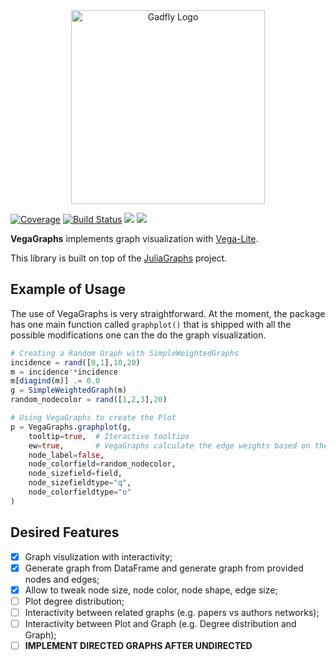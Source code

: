 <div align="center"> <img
src="https://ghcdn.rawgit.org/davibarreira/VegaGraphs.jl/master/images/VegaGraphs_logo.svg"
alt="Gadfly Logo" width="310"></img> </div>

<!-- [![Build Status](https://travis-ci.com/davibarreira/VegaGraphs.jl.svg?branch=master)](https://travis-ci.com/davibarreira/VegaGraphs.jl) -->
[![Coverage](https://codecov.io/gh/JuliaGraphs/VegaGraphs.jl/branch/master/graph/badge.svg)](https://codecov.io/gh/JuliaGraphs/VegaGraphs.jl)
[![Build Status][gha-img]][gha-url]
[![][bag-stb]][bld-stb]
[![][bag-dev]][bld-dev]

**VegaGraphs** implements graph visualization with [Vega-Lite](https://github.com/queryverse/VegaLite.jl).

This library is built on top of the [JuliaGraphs](https://github.com/JuliaGraphs) project.
## Example of Usage
The use of VegaGraphs is very straightforward. At the moment, the package has one main function called
`graphplot()` that is shipped with all the possible modifications one can the do the graph visualization.

```julia
# Creating a Random Graph with SimpleWeightedGraphs
incidence = rand([0,1],10,20)
m = incidence'*incidence
m[diagind(m)] .= 0.0
g = SimpleWeightedGraph(m)
random_nodecolor = rand([1,2,3],20)

# Using VegaGraphs to create the Plot
p = VegaGraphs.graphplot(g,
    tooltip=true,  # Iteractive tooltips
    ew=true,       # VegaGraphs calculate the edge weights based on the number of time the pair appears in the graph
    node_label=false,
    node_colorfield=random_nodecolor,
    node_sizefield=field,
    node_sizefieldtype="q",
    node_colorfieldtype="o"
)
```
## Desired Features
- [x] Graph visulization with interactivity;
- [x] Generate graph from DataFrame and generate graph from provided nodes and edges;
- [x] Allow to tweak node size, node color, node shape, edge size;
- [ ] Plot degree distribution;
- [ ] Interactivity between related graphs (e.g. papers vs authors networks);
- [ ] Interactivity between Plot and Graph (e.g. Degree distribution and Graph);
- [ ] **IMPLEMENT DIRECTED GRAPHS AFTER UNDIRECTED**

[gha-img]: https://github.com/JuliaGraphs/VegaGraphs.jl/workflows/CI/badge.svg
[gha-url]: https://github.com/JuliaGraphs/VegaGraphs.jl/actions?query=workflow%3ACI
[bag-dev]: https://img.shields.io/badge/docs-dev-blue.svg
[bld-dev]: https://juliagraphs.org/VegaGraphs.jl/dev
[bag-stb]: https://img.shields.io/badge/docs-stable-blue.svg
[bld-stb]: https://juliagraphs.org/VegaGraphs.jl/stable

